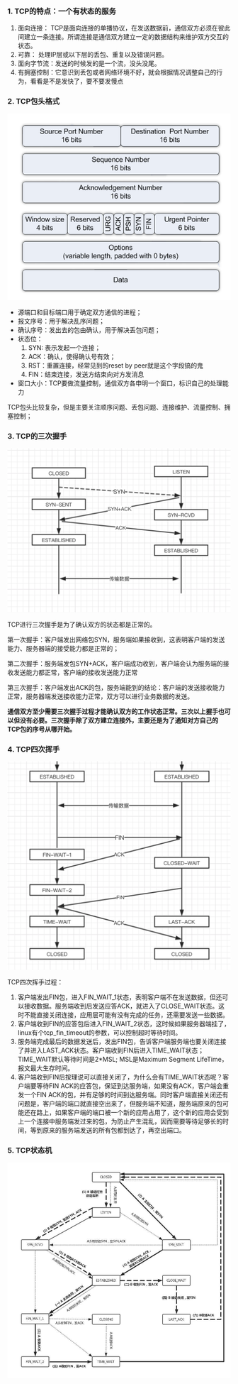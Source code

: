 ### 1. TCP的特点：一个有状态的服务

1. 面向连接： TCP是面向连接的单播协议，在发送数据前，通信双方必须在彼此间建立一条连接。所谓连接是通信双方建立一定的数据结构来维护双方交互的状态。
2. 可靠： 处理IP层或以下层的丢包、重复以及错误问题。
3. 面向字节流：发送的时候发的是一个流，没头没尾。
4. 有拥塞控制：它意识到丢包或者网络环境不好，就会根据情况调整自己的行为，看看是不是发快了，要不要发慢点



### 2. TCP包头格式

![](./picture/tcp-packet.png)

+ 源端口和目标端口用于确定双方通信的进程；
+ 报文序号：用于解决乱序问题；
+ 确认序号：发出去的包由确认，用于解决丢包问题；
+ 状态位：
  1. SYN: 表示发起一个连接；
  2. ACK：确认，使得确认号有效；
  3. RST：重置连接，经常见到的reset by peer就是这个字段搞的鬼
  4. FIN：结束连接，发送方结束向对方发消息
+ 窗口大小：TCP要做流量控制，通信双方各申明一个窗口，标识自己的处理能力

TCP包头比较复杂，但是主要关注顺序问题、丢包问题、连接维护、流量控制、拥塞控制；



### 3. TCP的三次握手

![](./picture/tcp-shake.png)



TCP进行三次握手是为了确认双方的状态都是正常的。

第一次握手：客户端发出网络包SYN，服务端如果接收到，这表明客户端的发送能力、服务器端的接受能力都是正常的；

第二次握手：服务端发包SYN+ACK，客户端成功收到，客户端会认为服务端的接收发送能力都正常，客户端的接收发送能力正常

第三次握手：客户端发出ACK的包，服务端能到的结论：客户端的发送接收能力正常，服务器端发送接收能力正常，双方可以进行业务数据的发送。

**通信双方至少需要三次握手过程才能确认双方的工作状态正常。三次以上握手也可以但没有必要。**三次握手除了双方建立连接外，主要还是为了**通知对方自己的TCP包的序号从哪开始。**

### 4. TCP四次挥手

![](./picture/tcp-bye-shake.png)



TCP四次挥手过程：

1. 客户端发出FIN包，进入FIN_WAIT_1状态，表明客户端不在发送数据，但还可以接收数据。服务端收到后发送应答ACK，就进入了CLOSE_WAIT状态。这时不能直接关闭连接，应用层可能有没有完成的任务，还需要发送一些数据。
2. 客户端收到FIN的应答包后进入FIN_WAIT_2状态，这时候如果服务器端挂了，linux有个tcp_fin_timeout的参数，可以控制超时等待时间。
3. 服务端完成最后的数据发送后，发出FIN包，告诉客户端服务端也要关闭连接了并进入LAST_ACK状态。客户端收到FIN后进入TIME_WAIT状态；TIME_WAIT默认等待时间是2*MSL; MSL是Maximum Segment LifeTime， 报文最大生存时间。
4. 客户端收到FIN后按理说可以直接关闭了，为什么会有TIME_WAIT状态呢？客户端要等待FIN ACK的应答包，保证到达服务端，如果没有ACK，客户端会重发一个FIN ACK的包，并有足够的时间到达服务端。同时客户端直接关闭还有问题是，客户端的端口就直接空出来了，但服务端不知道，服务端原来的包可能还在路上，如果客户端的端口被一个新的应用占用了，这个新的应用会受到上一个连接中服务端发过来的包，为防止产生混乱，因而需要等待足够长的时间，等到原来的服务端发送的所有包都到达了，再空出端口。



### 5. TCP状态机

![](./picture/tcp_state_m)







































